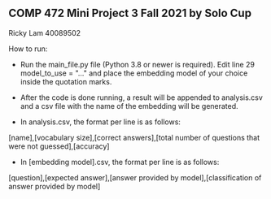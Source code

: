 COMP 472 Mini Project 3 Fall 2021 by Solo Cup
-
Ricky Lam 40089502

How to run:

* Run the main_file.py file (Python 3.8 or newer is required). Edit line 29 model_to_use = "..." and place the embedding model of your choice inside the quotation marks.

* After the code is done running, a result will be appended to analysis.csv and a csv file with the name of the embedding will be generated.

* In analysis.csv, the format per line is as follows:

[name],[vocabulary size],[correct answers],[total number of questions that were not guessed],[accuracy]

* In [embedding model].csv, the format per line is as follows:

[question],[expected answer],[answer provided by model],[classification of answer provided by model]